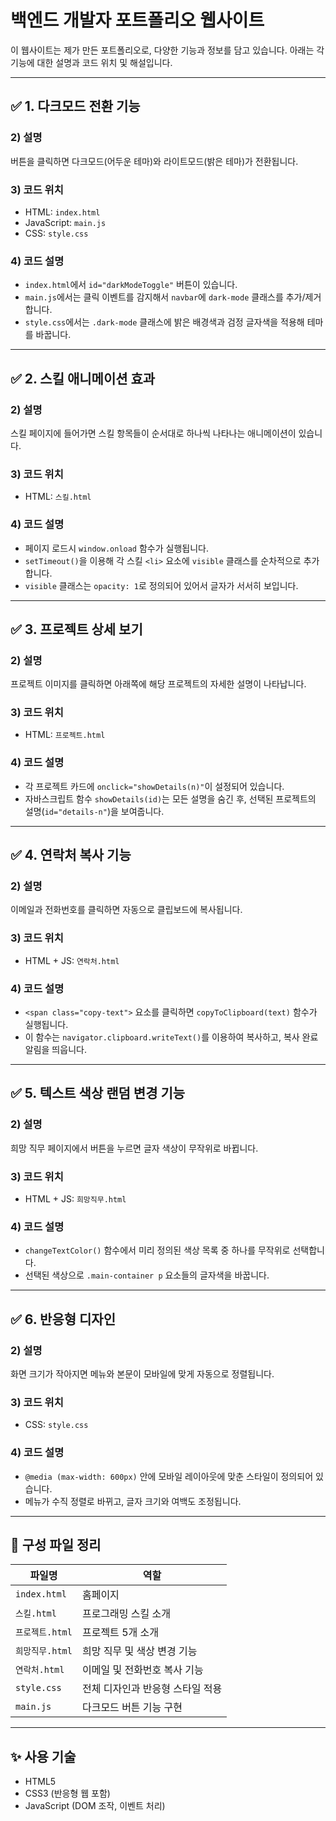 

# 백엔드 개발자 포트폴리오 웹사이트

이 웹사이트는 제가 만든 포트폴리오로, 다양한 기능과 정보를 담고 있습니다. 아래는 각 기능에 대한 설명과 코드 위치 및 해설입니다.

---

## ✅ 1. 다크모드 전환 기능  
### 2) 설명  
버튼을 클릭하면 다크모드(어두운 테마)와 라이트모드(밝은 테마)가 전환됩니다.  
### 3) 코드 위치  
- HTML: `index.html`  
- JavaScript: `main.js`  
- CSS: `style.css`  
### 4) 코드 설명  
- `index.html`에서 `id="darkModeToggle"` 버튼이 있습니다.  
- `main.js`에서는 클릭 이벤트를 감지해서 `navbar`에 `dark-mode` 클래스를 추가/제거합니다.  
- `style.css`에서는 `.dark-mode` 클래스에 밝은 배경색과 검정 글자색을 적용해 테마를 바꿉니다.

---

## ✅ 2. 스킬 애니메이션 효과  
### 2) 설명  
스킬 페이지에 들어가면 스킬 항목들이 순서대로 하나씩 나타나는 애니메이션이 있습니다.  
### 3) 코드 위치  
- HTML: `스킬.html`  
### 4) 코드 설명  
- 페이지 로드시 `window.onload` 함수가 실행됩니다.  
- `setTimeout()`을 이용해 각 스킬 `<li>` 요소에 `visible` 클래스를 순차적으로 추가합니다.  
- `visible` 클래스는 `opacity: 1`로 정의되어 있어서 글자가 서서히 보입니다.

---

## ✅ 3. 프로젝트 상세 보기  
### 2) 설명  
프로젝트 이미지를 클릭하면 아래쪽에 해당 프로젝트의 자세한 설명이 나타납니다.  
### 3) 코드 위치  
- HTML: `프로젝트.html`  
### 4) 코드 설명  
- 각 프로젝트 카드에 `onclick="showDetails(n)"`이 설정되어 있습니다.  
- 자바스크립트 함수 `showDetails(id)`는 모든 설명을 숨긴 후, 선택된 프로젝트의 설명(`id="details-n"`)을 보여줍니다.

---

## ✅ 4. 연락처 복사 기능  
### 2) 설명  
이메일과 전화번호를 클릭하면 자동으로 클립보드에 복사됩니다.  
### 3) 코드 위치  
- HTML + JS: `연락처.html`  
### 4) 코드 설명  
- `<span class="copy-text">` 요소를 클릭하면 `copyToClipboard(text)` 함수가 실행됩니다.  
- 이 함수는 `navigator.clipboard.writeText()`를 이용하여 복사하고, 복사 완료 알림을 띄웁니다.

---

## ✅ 5. 텍스트 색상 랜덤 변경 기능  
### 2) 설명  
희망 직무 페이지에서 버튼을 누르면 글자 색상이 무작위로 바뀝니다.  
### 3) 코드 위치  
- HTML + JS: `희망직무.html`  
### 4) 코드 설명  
- `changeTextColor()` 함수에서 미리 정의된 색상 목록 중 하나를 무작위로 선택합니다.  
- 선택된 색상으로 `.main-container p` 요소들의 글자색을 바꿉니다.

---

## ✅ 6. 반응형 디자인  
### 2) 설명  
화면 크기가 작아지면 메뉴와 본문이 모바일에 맞게 자동으로 정렬됩니다.  
### 3) 코드 위치  
- CSS: `style.css`  
### 4) 코드 설명  
- `@media (max-width: 600px)` 안에 모바일 레이아웃에 맞춘 스타일이 정의되어 있습니다.  
- 메뉴가 수직 정렬로 바뀌고, 글자 크기와 여백도 조정됩니다.

---

## 📁 구성 파일 정리

| 파일명         | 역할                            |
|----------------|---------------------------------|
| `index.html`   | 홈페이지                        |
| `스킬.html`    | 프로그래밍 스킬 소개            |
| `프로젝트.html`| 프로젝트 5개 소개               |
| `희망직무.html`| 희망 직무 및 색상 변경 기능     |
| `연락처.html`  | 이메일 및 전화번호 복사 기능    |
| `style.css`    | 전체 디자인과 반응형 스타일 적용|
| `main.js`      | 다크모드 버튼 기능 구현         |

---

## ✨ 사용 기술

- HTML5  
- CSS3 (반응형 웹 포함)  
- JavaScript (DOM 조작, 이벤트 처리)


